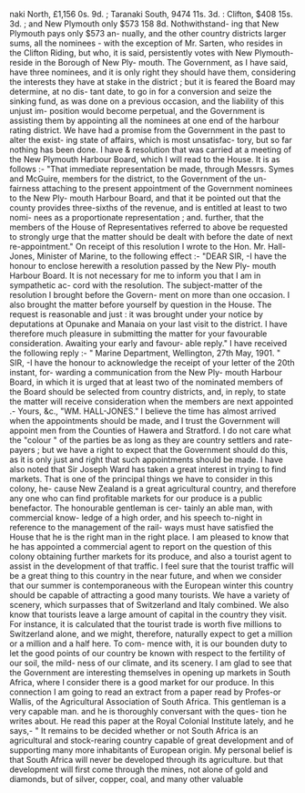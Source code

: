naki North, £1,156 0s. 9d. ; Taranaki South, 9474 11s. 3d. : Clifton, $408 15s. 3d. ; and New Plymouth only $573 158 8d. Nothwithstand- ing that New Plymouth pays only $573 an- nually, and the other country districts larger sums, all the nominees - with the exception of Mr. Sarten, who resides in the Clifton Riding, but who, it is said, persistently votes with New Plymouth-reside in the Borough of New Ply- mouth. The Government, as I have said, have three nominees, and it is only right they should have them, considering the interests they have at stake in the district ; but it is feared the Board may determine, at no dis- tant date, to go in for a conversion and seize the sinking fund, as was done on a previous occasion, and the liability of this unjust im- position would become perpetual, and the Government is assisting them by appointing all the nominees at one end of the harbour rating district. We have had a promise from the Government in the past to alter the exist- ing state of affairs, which is most unsatisfac- tory, but so far nothing has been done. I have & resolution that was carried at a meeting of the New Plymouth Harbour Board, which I will read to the House. It is as follows :- "That immediate representation be made, through Messrs. Symes and McGuire, members for the district, to the Government of the un- fairness attaching to the present appointment of the Government nominees to the New Ply- mouth Harbour Board, and that it be pointed out that the county provides three-sixths of the revenue, and is entitled at least to two nomi- nees as a proportionate representation ; and. further, that the members of the House of Representatives referred to above be requested to strongly urge that the matter should be dealt with before the date of next re-appointment." On receipt of this resolution I wrote to the Hon. Mr. Hall-Jones, Minister of Marine, to the following effect :- "DEAR SIR, -I have the honour to enclose herewith a resolution passed by the New Ply- mouth Harbour Board. It is not necessary for me to inform you that I am in sympathetic ac- cord with the resolution. The subject-matter of the resolution I brought before the Govern- ment on more than one occasion. I also brought the matter before yourself by question in the House. The request is reasonable and just : it was brought under your notice by deputations at Opunake and Manaia on your last visit to the district. I have therefore much pleasure in submitting the matter for your favourable consideration. Awaiting your early and favour- able reply." I have received the following reply :- " Marine Department, Wellington, 27th May, 1901. " SIR, -I have the honour to acknowledge the receipt of your letter of the 20th instant, for- warding a communication from the New Ply- mouth Harbour Board, in which it is urged that at least two of the nominated members of the Board should be selected from country districts, and, in reply, to state the matter will receive consideration when the members are next appointed .- Yours, &c., "WM. HALL-JONES." I believe the time has almost arrived when the appointments should be made, and I trust the Government will appoint men from the Counties of Hawera and Stratford. I do not care what the "colour " of the parties be as long as they are country settlers and rate- payers ; but we have a right to expect that the Government should do this, as it is only just and right that such appointments should be made. I have also noted that Sir Joseph Ward has taken a great interest in trying to find markets. That is one of the principal things we have to consider in this colony, he- cause New Zealand is a great agricultural country, and therefore any one who can find profitable markets for our produce is a public benefactor. The honourable gentleman is cer- tainly an able man, with commercial know- ledge of a high order, and his speech to-night in reference to the management of the rail- ways must have satisfied the House that he is the right man in the right place. I am pleased to know that he has appointed a commercial agent to report on the question of this colony obtaining further markets for its produce, and also a tourist agent to assist in the development of that traffic. I feel sure that the tourist traffic will be a great thing to this country in the near future, and when we consider that our summer is contemporaneous with the European winter this country should be capable of attracting a good many tourists. We have a variety of scenery, which surpasses that of Switzerland and Italy combined. We also know that tourists leave a large amount of capital in the country they visit. For instance, it is calculated that the tourist trade is worth five millions to Switzerland alone, and we might, therefore, naturally expect to get a million or a million and a half here. To com- mence with, it is our bounden duty to let the good points of our country be known with respect to the fertility of our soil, the mild- ness of our climate, and its scenery. I am glad to see that the Government are interesting themselves in opening up markets in South Africa, where I consider there is a good market for our produce. In this connection I am going to read an extract from a paper read by Profes-or Wallis, of the Agricultural Association of South Africa. This gentleman is a very capable man. and he is thoroughly conversant with the ques- tion he writes about. He read this paper at the Royal Colonial Institute lately, and he says,- " It remains to be decided whether or not South Africa is an agricultural and stock-rearing country capable of great development and of supporting many more inhabitants of European origin. My personal belief is that South Africa will never be developed through its agriculture. but that development will first come through the mines, not alone of gold and diamonds, but of silver, copper, coal, and many other valuable 